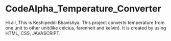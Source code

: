 # CodeAlpha_Temperature_Converter
Hi all, This is Keshipeddi Bhavishya.
This project converts temperature from one unit to other unit(like celcius, farenheit and kelvin).
It is created by using HTML, CSS, JAVASCRIPT.
